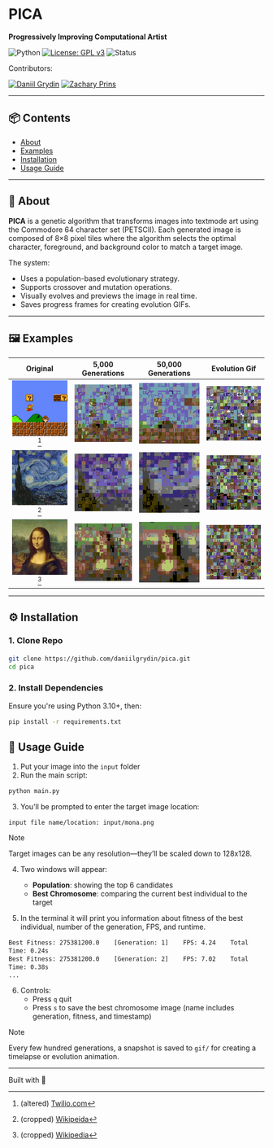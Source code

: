 # PICA

**Progressively Improving Computational Artist**  

![Python](https://img.shields.io/badge/Python-3.10+-blue?logo=python&logoColor=white)
[![License: GPL v3](https://img.shields.io/badge/License-GPLv3-blue.svg?logo=gnu&logoColor=white)](/LICENSE)
![Status](https://img.shields.io/badge/Status-Completed-brightgreen?style=flat&logo=checkmarx)

Contributors:

[![Daniil Grydin](https://img.shields.io/badge/GitHub-daniilgrydin-57AC4D?logo=github)](https://github.com/daniilgrydin)
[![Zachary Prins](https://img.shields.io/badge/GitHub-okayokayzach-8C3C97?logo=github)](https://github.com/okayokayzach)

---

## 📦 Contents

- [About](#-about)
- [Examples](#%EF%B8%8F-examples)
- [Installation](#%EF%B8%8F-installation)
- [Usage Guide](#-usage-guide)

---

## 🧠 About

**PICA** is a genetic algorithm that transforms images into textmode art using the Commodore 64 character set (PETSCII). Each generated image is composed of 8×8 pixel tiles where the algorithm selects the optimal character, foreground, and background color to match a target image.

The system:
- Uses a population-based evolutionary strategy.
- Supports crossover and mutation operations.
- Visually evolves and previews the image in real time.
- Saves progress frames for creating evolution GIFs.

---

## 🖼️ Examples

| Original | 5,000 Generations | 50,000 Generations | Evolution Gif |
|:--------:|:-----------------:|:------------------:|:-------------:|
| ![](/examples/mario/original.png)[^1] | ![](/examples/mario/population_5226.png) | ![](/examples/mario/population_51588.png) | ![](/examples/mario/evolution.gif) |
| ![](/examples/night/original.png)[^2] | ![](/examples/night/population_5000.png) | ![](/examples/night/population_50000.png) | ![](/examples/night/evolution.gif) |
| ![](/examples/mona/original.png)[^3] | ![](/examples/mona/population_5000.png) | ![](/examples/mona/population_50000.png) | ![](/examples/mona/evolution.gif) |

[^1]: (altered) [Twilio.com](https://www.twilio.com/en-us/blog/making-super-mario-bros-even-more-difficult-for-science-html)
[^2]: (cropped) [Wikipeida](https://en.wikipedia.org/wiki/File:Van_Gogh_-_Starry_Night_-_Google_Art_Project.jpg)
[^3]: (cropped) [Wikipedia](https://en.wikipedia.org/wiki/File:Mona_Lisa,_by_Leonardo_da_Vinci,_from_C2RMF_retouched.jpg)

---

## ⚙️ Installation

### 1. Clone Repo

```bash
git clone https://github.com/daniilgrydin/pica.git
cd pica
```

### 2. Install Dependencies

Ensure you're using Python 3.10+, then:

```bash
pip install -r requirements.txt
```

## 🚀 Usage Guide

1. Put your image into the `input` folder
2. Run the main script:
```bash
python main.py
```
3. You’ll be prompted to enter the target image location:
```
input file name/location: input/mona.png
```

> [!NOTE]
> Target images can be any resolution—they’ll be scaled down to 128x128.

4. Two windows will appear:
   - **Population**: showing the top 6 candidates
   - **Best Chromosome**: comparing the current best individual to the target

5. In the terminal it will print you information about fitness of the best individual, number of the generation, FPS, and runtime.
```
Best Fitness: 275381200.0    [Generation: 1]    FPS: 4.24    Total Time: 0.24s
Best Fitness: 275381200.0    [Generation: 2]    FPS: 7.02    Total Time: 0.38s
...
```

6. Controls:
   - Press `q` quit
   - Press `s` to save the best chromosome image (name includes generation, fitness, and timestamp)

> [!NOTE]
> Every few hundred generations, a snapshot is saved to `gif/` for creating a timelapse or evolution animation.

---

Built with 🧋
